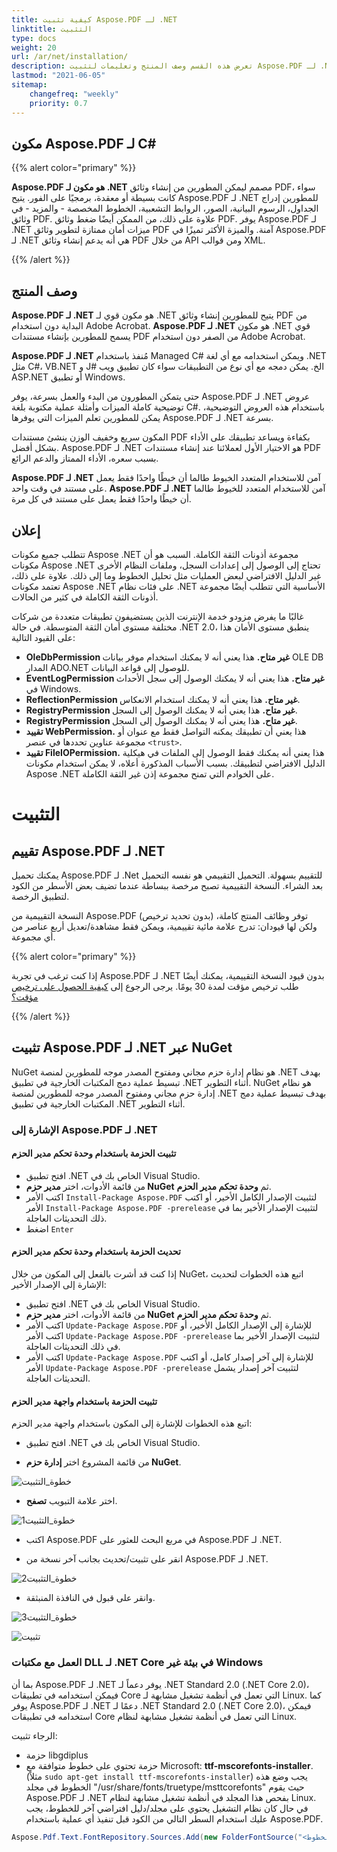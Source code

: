 ```yaml
---
title: كيفية تثبيت Aspose.PDF لـ .NET
linktitle: التثبيت
type: docs
weight: 20
url: /ar/net/installation/
description: تعرض هذه القسم وصف المنتج وتعليمات لتثبيت Aspose.PDF لـ .Net بنفسك، بالإضافة إلى استخدام NuGet.
lastmod: "2021-06-05"
sitemap:
    changefreq: "weekly"
    priority: 0.7
---
```


## مكون Aspose.PDF لـ C#

{{% alert color="primary" %}}

**Aspose.PDF هو مكون لـ .NET** مصمم ليمكن المطورين من إنشاء وثائق PDF، سواء كانت بسيطة أو معقدة، برمجيًا على الفور. يتيح Aspose.PDF لـ .NET للمطورين إدراج الجداول، الرسوم البيانية، الصور، الروابط التشعبية، الخطوط المخصصة - والمزيد - في وثائق PDF. علاوة على ذلك، من الممكن أيضًا ضغط وثائق PDF. يوفر Aspose.PDF لـ .NET ميزات أمان ممتازة لتطوير وثائق PDF آمنة. والميزة الأكثر تميزًا في Aspose.PDF لـ .NET هي أنه يدعم إنشاء وثائق PDF من خلال API ومن قوالب XML.

{{% /alert %}}

## وصف المنتج

**Aspose.PDF لـ .NET** هو مكون قوي لـ .NET يتيح للمطورين إنشاء وثائق PDF من البداية دون استخدام Adobe Acrobat.
**Aspose.PDF لـ .NET** هو مكون .NET قوي يسمح للمطورين بإنشاء مستندات PDF من الصفر دون استخدام Adobe Acrobat.

**Aspose.PDF لـ .NET** مُنفذ باستخدام Managed C# ويمكن استخدامه مع أي لغة .NET مثل C#، VB.NET و J# الخ. يمكن دمجه مع أي نوع من التطبيقات سواء كان تطبيق ويب ASP.NET أو تطبيق Windows.

حتى يتمكن المطورون من البدء والعمل بسرعة، يوفر Aspose.PDF لـ .NET عروض توضيحية كاملة الميزات وأمثلة عملية مكتوبة بلغة C#. باستخدام هذه العروض التوضيحية، يمكن للمطورين تعلم الميزات التي يوفرها Aspose.PDF لـ .NET بسرعة.

المكون سريع وخفيف الوزن ينشئ مستندات PDF بكفاءة ويساعد تطبيقك على الأداء بشكل أفضل. Aspose.PDF لـ .NET هو الاختيار الأول لعملائنا عند إنشاء مستندات PDF بسبب سعره، الأداء الممتاز والدعم الرائع.

**Aspose.PDF لـ .NET** آمن للاستخدام المتعدد الخيوط طالما أن خيطًا واحدًا فقط يعمل على مستند في وقت واحد.
**Aspose.PDF لـ .NET** آمن للاستخدام المتعدد للخيوط طالما أن خيطًا واحدًا فقط يعمل على مستند في كل مرة.

## إعلان

تتطلب جميع مكونات Aspose .NET مجموعة أذونات الثقة الكاملة. السبب هو أن مكونات Aspose .NET تحتاج إلى الوصول إلى إعدادات السجل، وملفات النظام الأخرى غير الدليل الافتراضي لبعض العمليات مثل تحليل الخطوط وما إلى ذلك. علاوة على ذلك، تعتمد مكونات Aspose .NET على فئات نظام .NET الأساسية التي تتطلب أيضًا مجموعة أذونات الثقة الكاملة في كثير من الحالات.

غالبًا ما يفرض مزودو خدمة الإنترنت الذين يستضيفون تطبيقات متعددة من شركات مختلفة مستوى أمان الثقة المتوسطة. في حالة .NET 2.0، ينطبق مستوى الأمان هذا على القيود التالية:

- **OleDbPermission غير متاح.** هذا يعني أنه لا يمكنك استخدام موفر بيانات OLE DB المدار ADO.NET للوصول إلى قواعد البيانات.
- **EventLogPermission غير متاح.** هذا يعني أنه لا يمكنك الوصول إلى سجل الأحداث في Windows.
- **ReflectionPermission غير متاح.** هذا يعني أنه لا يمكنك استخدام الانعكاس.
- **RegistryPermission غير متاح.** هذا يعني أنه لا يمكنك الوصول إلى السجل.
- **RegistryPermission غير متاح.** هذا يعني أنه لا يمكنك الوصول إلى السجل.
- **تقييد WebPermission.** هذا يعني أن تطبيقك يمكنه التواصل فقط مع عنوان أو مجموعة عناوين تحددها في عنصر `<trust>`.
- **تقييد FileIOPermission.** هذا يعني أنه يمكنك فقط الوصول إلى الملفات في هيكلية الدليل الافتراضي لتطبيقك.
بسبب الأسباب المذكورة أعلاه، لا يمكن استخدام مكونات Aspose .NET على الخوادم التي تمنح مجموعة إذن غير الثقة الكاملة.

# التثبيت

## تقييم Aspose.PDF لـ .NET

يمكنك تحميل Aspose.PDF لـ .Net للتقييم بسهولة. التحميل التقييمي هو نفسه التحميل بعد الشراء. النسخة التقييمية تصبح مرخصة ببساطة عندما تضيف بعض الأسطر من الكود لتطبيق الرخصة.

النسخة التقييمية من Aspose.PDF (بدون تحديد ترخيص) توفر وظائف المنتج كاملة، ولكن لها قيودان: تدرج علامة مائية تقييمية، ويمكن فقط مشاهدة/تعديل أربع عناصر من أي مجموعة.

{{% alert color="primary" %}}

إذا كنت ترغب في تجربة Aspose.PDF لـ .NET بدون قيود النسخة التقييمية، يمكنك أيضًا طلب ترخيص مؤقت لمدة 30 يومًا. يرجى الرجوع إلى [كيفية الحصول على ترخيص مؤقت؟](https://purchase.aspose.com/temporary-license)

{{% /alert %}}

## تثبيت Aspose.PDF لـ .NET عبر NuGet

NuGet هو نظام إدارة حزم مجاني ومفتوح المصدر موجه للمطورين لمنصة .NET بهدف تبسيط عملية دمج المكتبات الخارجية في تطبيق .NET أثناء التطوير.
NuGet هو نظام إدارة حزم مجاني ومفتوح المصدر موجه للمطورين لمنصة .NET بهدف تبسيط عملية دمج المكتبات الخارجية في تطبيق .NET أثناء التطوير.

### الإشارة إلى Aspose.PDF لـ .NET

#### تثبيت الحزمة باستخدام وحدة تحكم مدير الحزم

- افتح تطبيق .NET الخاص بك في Visual Studio.
- من قائمة الأدوات، اختر **مدير حزم NuGet** ثم **وحدة تحكم مدير الحزم**.
- اكتب الأمر `Install-Package Aspose.PDF` لتثبيت الإصدار الكامل الأخير، أو اكتب الأمر `Install-Package Aspose.PDF -prerelease` لتثبيت الإصدار الأخير بما في ذلك التحديثات العاجلة.
- اضغط `Enter`

#### تحديث الحزمة باستخدام وحدة تحكم مدير الحزم

إذا كنت قد أشرت بالفعل إلى المكون من خلال NuGet، اتبع هذه الخطوات لتحديث الإشارة إلى الإصدار الأخير:

- افتح تطبيق .NET الخاص بك في Visual Studio.
- من قائمة الأدوات، اختر **مدير حزم NuGet** ثم **وحدة تحكم مدير الحزم**.
- اكتب الأمر `Update-Package Aspose.PDF` للإشارة إلى الإصدار الكامل الأخير، أو اكتب الأمر `Update-Package Aspose.PDF -prerelease` لتثبيت الإصدار الأخير بما في ذلك التحديثات العاجلة.
- اكتب الأمر `Update-Package Aspose.PDF` للإشارة إلى آخر إصدار كامل، أو اكتب الأمر `Update-Package Aspose.PDF -prerelease` لتثبيت آخر إصدار يشمل التحديثات العاجلة.

#### تثبيت الحزمة باستخدام واجهة مدير الحزم

اتبع هذه الخطوات للإشارة إلى المكون باستخدام واجهة مدير الحزم:

- افتح تطبيق .NET الخاص بك في Visual Studio.

- من قائمة المشروع اختر **إدارة حزم NuGet**.

![خطوة_التثبيت](../images/install_step.png)

- اختر علامة التبويب **تصفح**.

![خطوة_التثبيت1](../images/install_step1.png)

- اكتب Aspose.PDF في مربع البحث للعثور على Aspose.PDF لـ .NET.

- انقر على تثبيت/تحديث بجانب آخر نسخة من Aspose.PDF لـ .NET.

![خطوة_التثبيت2](../images/install_step2.png)

- وانقر على قبول في النافذة المنبثقة.

![خطوة_التثبيت3](../images/install_step3.png)

![تثبيت](../images/install.gif)

### العمل مع مكتبات DLL لـ .NET Core في بيئة غير Windows

بما أن Aspose.PDF لـ .NET يوفر دعماً لـ .NET Standard 2.0 (.NET Core 2.0)، فيمكن استخدامه في تطبيقات Core التي تعمل في أنظمة تشغيل مشابهة لـ Linux.
كما يوفر Aspose.PDF لـ .NET دعمًا لـ .NET Standard 2.0 (.NET Core 2.0)، فيمكن استخدامه في تطبيقات Core التي تعمل في أنظمة تشغيل مشابهة لنظام Linux.

الرجاء تثبيت:

- حزمة libgdiplus
- حزمة تحتوي على خطوط متوافقة مع Microsoft: **ttf-mscorefonts-installer**. (مثلاً `sudo apt-get install ttf-mscorefonts-installer`)
يجب وضع هذه الخطوط في مجلد "/usr/share/fonts/truetype/msttcorefonts" حيث يقوم Aspose.PDF لـ .NET بفحص هذا المجلد في أنظمة تشغيل مشابهة لنظام Linux. في حال كان نظام التشغيل يحتوي على مجلد/دليل افتراضي آخر للخطوط، يجب عليك استخدام السطر التالي من الكود قبل تنفيذ أي عملية باستخدام Aspose.PDF.

```csharp
Aspose.Pdf.Text.FontRepository.Sources.Add(new FolderFontSource("<مسار المستخدم إلى الخطوط>"));
```
